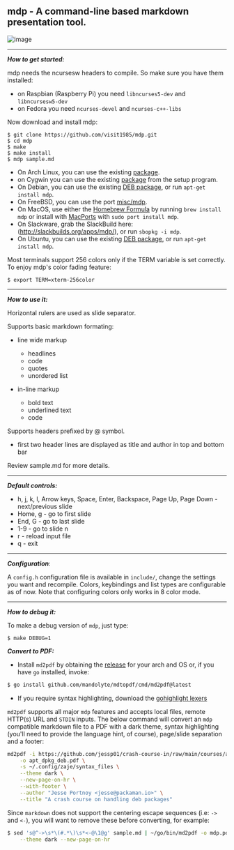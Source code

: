 
## mdp - A command-line based markdown presentation tool.

![image](https://cloud.githubusercontent.com/assets/2237222/5810237/797c494c-a043-11e4-9dbd-959cab4055fa.gif)

---

***How to get started:***

mdp needs the ncursesw headers to compile.
So make sure you have them installed:

- on Raspbian (Raspberry Pi) you need `libncurses5-dev` and `libncursesw5-dev`
- on Fedora you need `ncurses-devel` and `ncurses-c++-libs`

Now download and install mdp:

    $ git clone https://github.com/visit1985/mdp.git
    $ cd mdp
    $ make
    $ make install
    $ mdp sample.md

- On Arch Linux, you can use the existing [package](https://www.archlinux.org/packages/extra/x86_64/mdp/).
- on Cygwin you can use the existing [package](https://cygwin.com/cgi-bin2/package-grep.cgi?grep=mdp.exe) from the setup program.
- On Debian, you can use the existing [DEB package](https://tracker.debian.org/pkg/mdp-src), or run `apt-get install mdp`.
- On FreeBSD, you can use the port [misc/mdp](http://www.freshports.org/misc/mdp).
- On MacOS, use either the [Homebrew Formula](http://brewformulas.org/Mdp) by running `brew install mdp` or install with [MacPorts](https://ports.macports.org/port/mdp/) with `sudo port install mdp`.
- On Slackware, grab the SlackBuild here: (http://slackbuilds.org/apps/mdp/), or run `sbopkg -i mdp`.
- On Ubuntu, you can use the existing [DEB package](https://launchpad.net/ubuntu/+source/mdp-src), or run `apt-get install mdp`.

Most terminals support 256 colors only if the TERM variable is
set correctly. To enjoy mdp's color fading feature:

    $ export TERM=xterm-256color

---

***How to use it:***

Horizontal rulers are used as slide separator.

Supports basic markdown formating:

- line wide markup
    - headlines
    - code
    - quotes
    - unordered list

- in-line markup
    - bold text
    - underlined text
    - code

Supports headers prefixed by @ symbol.

- first two header lines are displayed as title and author
    in top and bottom bar

Review sample.md for more details.

---

***Default controls:***

- h, j, k, l, Arrow keys,
    Space, Enter, Backspace,
    Page Up, Page Down - next/previous slide
- Home, g - go to first slide
- End, G - go to last slide
- 1-9 - go to slide n
- r - reload input file
- q - exit

---

***Configuration***:

A `config.h` configuration file is available in `include/`, change the settings you want and recompile.
Colors, keybindings and list types are configurable as of now. Note that configuring colors only works in 8 color mode.

---

***How to debug it:***

To make a debug version of `mdp`, just type:

    $ make DEBUG=1

***Convert to PDF:***

- Install `md2pdf` by obtaining the [release](https://github.com/mandolyte/mdtopdf/releases) for your arch and OS or, if
  you have `go` installed, invoke:

```sh
$ go install github.com/mandolyte/mdtopdf/cmd/md2pdf@latest
```
- If you require syntax highlighting, download the [gohighlight lexers](https://github.com/jessp01/gohighlight/tree/master/syntax_files)

`md2pdf` supports all major `mdp` features and accepts local files, remote HTTP(s) URL and `STDIN` inputs.
The below command will convert an `mdp` compatible markdown file to a PDF with a dark theme,
syntax highlighting (you'll need to provide the language hint, of course), page/slide separation and a footer:

```sh
md2pdf -i https://github.com/jessp01/crash-course-in/raw/main/courses/apt_dpkg_deb/apt_dpkg_deb.md \
    -o apt_dpkg_deb.pdf \
    -s ~/.config/zaje/syntax_files \
    --theme dark \
    --new-page-on-hr \
    --with-footer \
    --author "Jesse Portnoy <jesse@packaman.io>" \
    --title "A crash course on handling deb packages"
```

Since `markdown` does not support the centering escape sequences (i.e: `->` and `<-`), you will want to remove these before converting, for example:

```sh
$ sed 's@^->\s*\(#.*\)\s*<-@\1@g' sample.md | ~/go/bin/md2pdf -o mdp.pdf \
    --theme dark --new-page-on-hr
```

